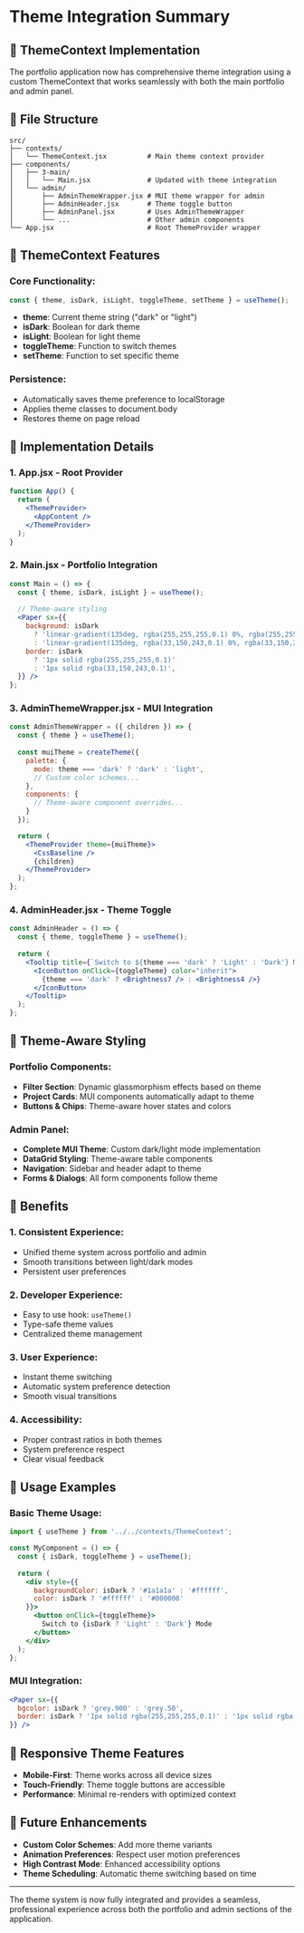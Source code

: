 # Theme Integration Summary

## 🎨 ThemeContext Implementation

The portfolio application now has comprehensive theme integration using a custom ThemeContext that works seamlessly with both the main portfolio and admin panel.

## 📁 File Structure

```
src/
├── contexts/
│   └── ThemeContext.jsx          # Main theme context provider
├── components/
│   ├── 3-main/
│   │   └── Main.jsx              # Updated with theme integration
│   └── admin/
│       ├── AdminThemeWrapper.jsx # MUI theme wrapper for admin
│       ├── AdminHeader.jsx       # Theme toggle button
│       ├── AdminPanel.jsx        # Uses AdminThemeWrapper
│       └── ...                   # Other admin components
└── App.jsx                       # Root ThemeProvider wrapper
```

## 🔧 ThemeContext Features

### **Core Functionality:**
```javascript
const { theme, isDark, isLight, toggleTheme, setTheme } = useTheme();
```

- **theme**: Current theme string ("dark" or "light")
- **isDark**: Boolean for dark theme
- **isLight**: Boolean for light theme  
- **toggleTheme**: Function to switch themes
- **setTheme**: Function to set specific theme

### **Persistence:**
- Automatically saves theme preference to localStorage
- Applies theme classes to document.body
- Restores theme on page reload

## 🎯 Implementation Details

### **1. App.jsx - Root Provider**
```jsx
function App() {
  return (
    <ThemeProvider>
      <AppContent />
    </ThemeProvider>
  );
}
```

### **2. Main.jsx - Portfolio Integration**
```jsx
const Main = () => {
  const { theme, isDark, isLight } = useTheme();
  
  // Theme-aware styling
  <Paper sx={{
    background: isDark 
      ? 'linear-gradient(135deg, rgba(255,255,255,0.1) 0%, rgba(255,255,255,0.05) 100%)'
      : 'linear-gradient(135deg, rgba(33,150,243,0.1) 0%, rgba(33,150,243,0.05) 100%)',
    border: isDark 
      ? '1px solid rgba(255,255,255,0.1)'
      : '1px solid rgba(33,150,243,0.1)',
  }} />
};
```

### **3. AdminThemeWrapper.jsx - MUI Integration**
```jsx
const AdminThemeWrapper = ({ children }) => {
  const { theme } = useTheme();
  
  const muiTheme = createTheme({
    palette: {
      mode: theme === 'dark' ? 'dark' : 'light',
      // Custom color schemes...
    },
    components: {
      // Theme-aware component overrides...
    }
  });

  return (
    <ThemeProvider theme={muiTheme}>
      <CssBaseline />
      {children}
    </ThemeProvider>
  );
};
```

### **4. AdminHeader.jsx - Theme Toggle**
```jsx
const AdminHeader = () => {
  const { theme, toggleTheme } = useTheme();
  
  return (
    <Tooltip title={`Switch to ${theme === 'dark' ? 'Light' : 'Dark'} Mode`}>
      <IconButton onClick={toggleTheme} color="inherit">
        {theme === 'dark' ? <Brightness7 /> : <Brightness4 />}
      </IconButton>
    </Tooltip>
  );
};
```

## 🎨 Theme-Aware Styling

### **Portfolio Components:**
- **Filter Section**: Dynamic glassmorphism effects based on theme
- **Project Cards**: MUI components automatically adapt to theme
- **Buttons & Chips**: Theme-aware hover states and colors

### **Admin Panel:**
- **Complete MUI Theme**: Custom dark/light mode implementation
- **DataGrid Styling**: Theme-aware table components
- **Navigation**: Sidebar and header adapt to theme
- **Forms & Dialogs**: All form components follow theme

## 🚀 Benefits

### **1. Consistent Experience:**
- Unified theme system across portfolio and admin
- Smooth transitions between light/dark modes
- Persistent user preferences

### **2. Developer Experience:**
- Easy to use hook: `useTheme()`
- Type-safe theme values
- Centralized theme management

### **3. User Experience:**
- Instant theme switching
- Automatic system preference detection
- Smooth visual transitions

### **4. Accessibility:**
- Proper contrast ratios in both themes
- System preference respect
- Clear visual feedback

## 🔄 Usage Examples

### **Basic Theme Usage:**
```jsx
import { useTheme } from '../../contexts/ThemeContext';

const MyComponent = () => {
  const { isDark, toggleTheme } = useTheme();
  
  return (
    <div style={{
      backgroundColor: isDark ? '#1a1a1a' : '#ffffff',
      color: isDark ? '#ffffff' : '#000000'
    }}>
      <button onClick={toggleTheme}>
        Switch to {isDark ? 'Light' : 'Dark'} Mode
      </button>
    </div>
  );
};
```

### **MUI Integration:**
```jsx
<Paper sx={{
  bgcolor: isDark ? 'grey.900' : 'grey.50',
  border: isDark ? '1px solid rgba(255,255,255,0.1)' : '1px solid rgba(0,0,0,0.1)'
}} />
```

## 📱 Responsive Theme Features

- **Mobile-First**: Theme works across all device sizes
- **Touch-Friendly**: Theme toggle buttons are accessible
- **Performance**: Minimal re-renders with optimized context

## 🎯 Future Enhancements

- **Custom Color Schemes**: Add more theme variants
- **Animation Preferences**: Respect user motion preferences  
- **High Contrast Mode**: Enhanced accessibility options
- **Theme Scheduling**: Automatic theme switching based on time

---

The theme system is now fully integrated and provides a seamless, professional experience across both the portfolio and admin sections of the application.